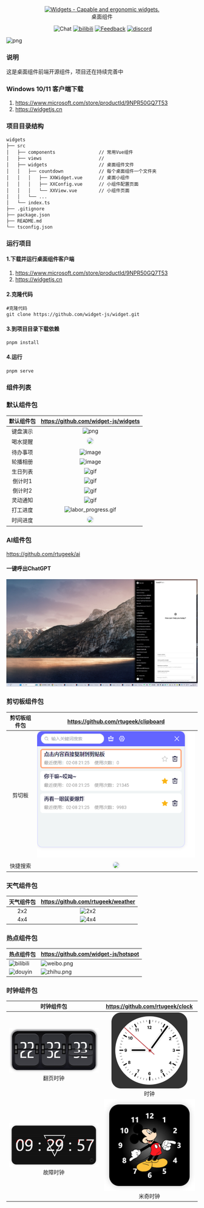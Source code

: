 <p align="center">
<a href="https://github.com/widget-js/widgets">
  <img width="150" src="https://raw.githubusercontent.com/widget-js/widgets/master/screenshot/logo.png" alt="Widgets - Capable and ergonomic widgets." width="300">
</a>
<br>
桌面组件
</p>

<p align="center">
  <img src="https://img.shields.io/github/license/widget-js/widgets" alt="">
  <img src="https://img.shields.io/badge/Q%E7%BE%A4-701784679-EB1923?logo=tencentqq&logoColor=white&sanitize=true" alt="Chat">
  <a href="https://space.bilibili.com/207395767"><img src="https://img.shields.io/badge/-Bilibili-00A1D6?logo=bilibili&logoColor=white" alt="bilibili"></a>
  <a href="https://txc.qq.com/products/450189"><img src="https://img.shields.io/badge/-功能建议-2378ff?logo=vowpalwabbit&logoColor=white&sanitize=true" alt="Feedback"></a>
  <a href="https://discord.gg/vwSAaRR8cT"><img src="https://img.shields.io/badge/-Discord-5865F2?logo=discord&logoColor=white" alt="discord"></a>
</p>

![png](public/screenshot.jpg)

### 说明

这是桌面组件前端开源组件，项目还在持续完善中

### Windows 10/11 客户端下载

1. https://www.microsoft.com/store/productId/9NPR50GQ7T53
2. https://widgetjs.cn

### 项目目录结构

```
widgets
├── src
│   ├── components                // 常用Vue组件
│   ├── views                     //
│   ├── widgets                   // 桌面组件文件
│   │   ├── countdown             // 每个桌面组件一个文件夹
│   │   │   ├── XXWidget.vue      // 桌面小组件
│   │   │   ├── XXConfig.vue      // 小组件配置页面
│   │   │   └── XXView.vue        // 小组件页面
│   │   └── ...
│   └── index.ts
├── .gitignore
├── package.json
├── README.md
└── tsconfig.json
```

### 运行项目

#### 1.下载并运行桌面组件客户端

1. https://www.microsoft.com/store/productId/9NPR50GQ7T53
2. https://widgetjs.cn

#### 2.克隆代码

```shell
#克隆代码
git clone https://github.com/widget-js/widget.git

```

#### 3.到项目目录下载依赖

```shell
pnpm install
```

#### 4.运行

```shell
pnpm serve
```

### 组件列表

### 默认组件包

| 默认组件包 |                                     https://github.com/widget-js/widgets                                      |
|:-----:|:-------------------------------------------------------------------------------------------------------------:| 
| 键盘演示  |                                 ![png](./public/images/preview_keystroke.png)                                 |
| 喝水提醒  | <img style="border: 3px solid #c3c3c31f;border-radius: 12px" src="public/images/preview_water_reminder.png"/> |
| 待办事项  |                                 ![image](public/images/preview_todo_list.png)                                 |
| 轮播相册  |                                        ![image](screenshot/photo.png)                                         |
| 生日列表  |                                ![gif](public/images/preview_birthday_list.png)                                |
| 倒计时1  |                                  ![gif](public/images/preview_countdown.png)                                  |
| 倒计时2  |                                 ![gif](public/images/preview_countdown2.png)                                  |
| 灵动通知  |                                     ![gif](screenshot/dynamic_island.gif)                                     |
| 打工进度  |                            ![labor_progress.gif](screenshot%2Flabor_progress.gif)                             |
| 时间进度  | <img style="border: 3px solid #c3c3c31f;border-radius: 12px" src="public/images/preview_time_progress.png"/>  |


### AI组件包

https://github.com/rtugeek/ai

#### 一键呼出ChatGPT

![png](https://raw.githubusercontent.com/rtugeek/ai/master/screenshot.png)

### 剪切板组件包

| 剪切板组件包 |                                     https://github.com/rtugeek/clipboard                                     |
|:------:|:------------------------------------------------------------------------------------------------------------:| 
|  剪切板   | ![Clipboard](https://raw.githubusercontent.com/rtugeek/clipboard/master/public/images/preview_clipboard.png) | 
|  快捷搜索  |   <img style="border: 3px solid #c3c3c31f;border-radius: 12px" src="public/images/preview_clipboard.png"/>   |

### 天气组件包

| 天气组件包 |                            https://github.com/rtugeek/weather                             |
|:-----:|:-----------------------------------------------------------------------------------------:| 
|  2x2  | ![2x2](https://raw.githubusercontent.com/rtugeek/weather/master/public/preview_small.png) | 
|  4x4  | ![4x4](https://raw.githubusercontent.com/rtugeek/weather/master/public/preview_large.png) |



### 热点组件包
|热点组件包|https://github.com/widget-js/hotspot|
|-------------------------------------------------------------------------------------------------------|----------------------------------------------------------------------------------------------------------| 
| ![bilibili](https://raw.githubusercontent.com/widget-js/hotspot/master/public/images/bilibili_hot_search.png) | ![weibo.png](https://raw.githubusercontent.com/widget-js/hotspot/master/public/images/weibo_hot_search.png)  |
| ![douyin](https://raw.githubusercontent.com/widget-js/hotspot/master/public/images/preview_douyin.png) | ![zhihu.png](https://raw.githubusercontent.com/widget-js/hotspot/master/public/images/preview_zhihu.png)  |

### 时钟组件包

|                                                        时钟组件包                                                         |                                          https://github.com/rtugeek/clock                                          |
|:--------------------------------------------------------------------------------------------------------------------:|:------------------------------------------------------------------------------------------------------------------:| 
|![Flip Clock](https://raw.githubusercontent.com/rtugeek/clock/master/public/images/preview_flip_clock.png) <br/>翻页时钟    |     ![Clock](https://raw.githubusercontent.com/rtugeek/clock/master/public/images/preview_clock.png)  <br/>时钟      |
| ![Glitch Clock](https://raw.githubusercontent.com/rtugeek/clock/master/public/images/preview_glitch_clock.png)  <br/>故障时钟 | ![Micky Clock](https://raw.githubusercontent.com/rtugeek/clock/master/public/images/preview_micky_clock.png)  <br/>米奇时钟 |





